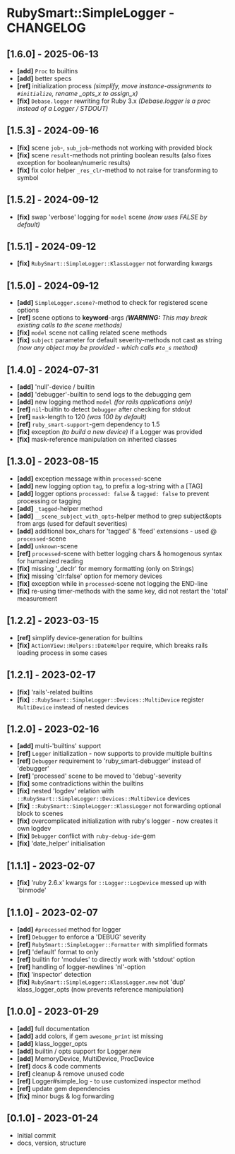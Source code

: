 # RubySmart::SimpleLogger - CHANGELOG

## [1.6.0] - 2025-06-13
* **[add]** `Proc` to builtins
* **[add]** better specs
* **[ref]** initialization process _(simplify, move instance-assignments to `#initialize`, rename \_opts_x to assign_x)_
* **[fix]** `Debase.logger` rewriting for Ruby 3.x _(Debase.logger is a proc instead of a Logger / STDOUT)_

## [1.5.3] - 2024-09-16
* **[fix]** scene `job`-, `sub_job`-methods not working with provided block
* **[fix]** scene `result`-methods not printing boolean results (also fixes exception for boolean/numeric results)
* **[fix]** fix color helper `_res_clr`-method to not raise for transforming to symbol

## [1.5.2] - 2024-09-12
* **[fix]** swap 'verbose' logging for `model` scene _(now uses FALSE by default)_

## [1.5.1] - 2024-09-12
* **[fix]** `RubySmart::SimpleLogger::KlassLogger` not forwarding kwargs

## [1.5.0] - 2024-09-12
* **[add]** `SimpleLogger.scene?`-method to check for registered scene options
* **[ref]** scene options to **keyword**-args _(**WARNING:** This may break existing calls to the scene methods)_
* **[fix]** `model` scene not calling related scene methods
* **[fix]** `subject` parameter for default severity-methods not cast as string _(now any object may be provided - which calls `#to_s` method)_

## [1.4.0] - 2024-07-31
* **[add]** 'null'-device / builtin
* **[add]** 'debugger'-builtin to send logs to the debugging gem
* **[add]** new logging method `model` _(for rails applications only)_
* **[ref]** `nil`-builtin to detect `Debugger` after checking for stdout
* **[ref]** `mask`-length to 120 _(was 100 by default)_
* **[ref]** `ruby_smart-support`-gem dependency to 1.5
* **[fix]** exception _(to build a new device)_ if a Logger was provided
* **[fix]** mask-reference manipulation on inherited classes

## [1.3.0] - 2023-08-15
* **[add]** exception message within `processed`-scene
* **[add]** new logging option `tag`, to prefix a log-string with a [TAG]
* **[add]** logger options `processed: false` & `tagged: false` to prevent processing or tagging
* **[add]** `_tagged`-helper method
* **[add]** `__scene_subject_with_opts`-helper method to grep subject&opts from args (used for default severities)
* **[add]** additional box_chars for 'tagged' & 'feed' extensions - used @ `processed`-scene
* **[add]** `unknown`-scene
* **[ref]** `processed`-scene with better logging chars & homogenous syntax for humanized reading
* **[fix]** missing '_declr' for memory formatting (only on Strings)
* **[fix]** missing 'clr:false' option for memory devices
* **[fix]** exception while in `processed`-scene not logging the END-line
* **[fix]** re-using timer-methods with the same key, did not restart the 'total' measurement

## [1.2.2] - 2023-03-15
* **[ref]** simplify device-generation for builtins 
* **[fix]** `ActionView::Helpers::DateHelper` require, which breaks rails loading process in some cases

## [1.2.1] - 2023-02-17
* **[fix]** 'rails'-related builtins
* **[fix]** `::RubySmart::SimpleLogger::Devices::MultiDevice` register `MultiDevice` instead of nested devices

## [1.2.0] - 2023-02-16
* **[add]** multi-'builtins' support
* **[ref]** `Logger` initialization - now supports to provide multiple builtins 
* **[ref]** `Debugger` requirement to 'ruby_smart-debugger' instead of 'debugger'
* **[ref]** 'processed' scene to be moved to 'debug'-severity
* **[fix]** some contradictions within the builtins
* **[fix]** nested 'logdev' relation with `::RubySmart::SimpleLogger::Devices::MultiDevice` devices
* **[fix]** `::RubySmart::SimpleLogger::KlassLogger` not forwarding optional block to scenes
* **[fix]** overcomplicated initialization with ruby's logger - now creates it own logdev
* **[fix]** `Debugger` conflict with `ruby-debug-ide`-gem
* **[fix]** 'date_helper' initialisation

## [1.1.1] - 2023-02-07
* **[fix]** 'ruby 2.6.x' kwargs for `::Logger::LogDevice` messed up with 'binmode'

## [1.1.0] - 2023-02-07
* **[add]** `#processed` method for logger
* **[ref]** `Debugger` to enforce a 'DEBUG' severity
* **[ref]** `RubySmart::SimpleLogger::Formatter` with simplified formats
* **[ref]** 'default' format to only 
* **[ref]** builtin for 'modules' to directly work with 'stdout' option
* **[ref]** handling of logger-newlines 'nl'-option
* **[fix]** 'inspector' detection
* **[fix]** `RubySmart::SimpleLogger::KlassLogger.new` not 'dup' klass_logger_opts (now prevents reference manipulation)

## [1.0.0] - 2023-01-29
* **[add]** full documentation
* **[add]** add colors, if gem `awesome_print` ist missing
* **[add]** klass_logger_opts
* **[add]** builtin / opts support for Logger.new
* **[add]** MemoryDevice, MultiDevice, ProcDevice
* **[ref]** docs & code comments
* **[ref]** cleanup & remove unused code
* **[ref]** Logger#simple_log - to use customized inspector method
* **[ref]** update gem dependencies
* **[fix]** minor bugs & log forwarding

## [0.1.0] - 2023-01-24
* Initial commit
* docs, version, structure
